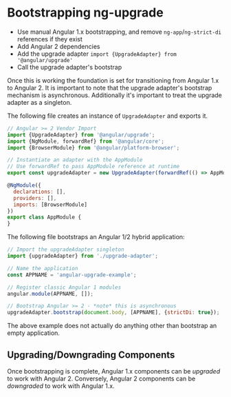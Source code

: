 # Bootstrapping ng-upgrade

- Use manual Angular 1.x bootstrapping, and remove `ng-app`/`ng-strict-di`
references if they exist
- Add Angular 2 dependencies
- Add the upgrade adapter `import {UpgradeAdapter} from '@angular/upgrade'`
- Call the upgrade adapter's bootstrap

Once this is working the foundation is set for transitioning from Angular 1.x to
Angular 2.  It is important to note that the upgrade adapter's bootstrap
mechanism is asynchronous. Additionally it's important to treat the upgrade
adapter as a singleton.

The following file creates an instance of `UpgradeAdapter` and exports it.

```js
// Angular >= 2 Vendor Import
import {UpgradeAdapter} from '@angular/upgrade';
import {NgModule, forwardRef} from '@angular/core';
import {BrowserModule} from '@angular/platform-browser';

// Instantiate an adapter with the AppModule
// Use forwardRef to pass AppModule reference at runtime
export const upgradeAdapter = new UpgradeAdapter(forwardRef(() => AppModule));

@NgModule({
  declarations: [],
  providers: [],
  imports: [BrowserModule]
})
export class AppModule {
}
```

The following file bootstraps an Angular 1/2 hybrid application:

```js
// Import the upgradeAdapter singleton
import {upgradeAdapter} from './upgrade-adapter';

// Name the application
const APPNAME = 'angular-upgrade-example';

// Register classic Angular 1 modules
angular.module(APPNAME, []);

// Bootstrap Angular >= 2 - *note* this is asynchronous
upgradeAdapter.bootstrap(document.body, [APPNAME], {strictDi: true});
```

The above example does not actually do anything other than bootstrap an empty application.

## Upgrading/Downgrading Components

Once bootstrapping is complete, Angular 1.x components can be _upgraded_ to
work with Angular 2.  Conversely, Angular 2 components can be _downgraded_ to
work with Angular 1.x.
